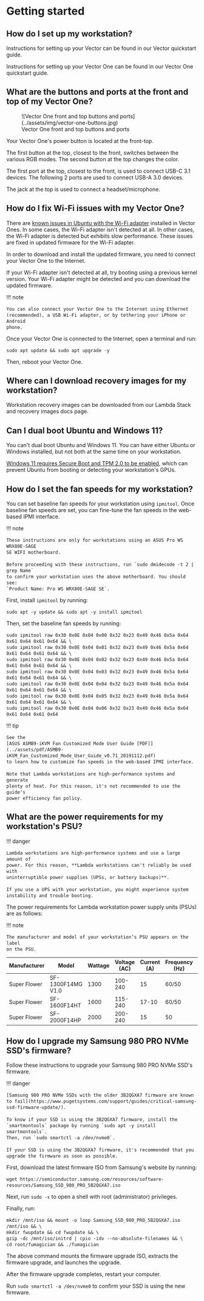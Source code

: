 # Getting started

## How do I set up my workstation?

Instructions for setting up your Vector can be found in our Vector quickstart
guide.

Instructions for setting up your Vector One can be found in our Vector One
quickstart guide.

## What are the buttons and ports at the front and top of my Vector One?

<figure markdown="span">
  ![Vector One front and top buttons and ports](../assets/img/vector-one-buttons.jpg)
  <figcaption>Vector One front and top buttons and ports</figcaption>
</figure>


Your Vector One's power button is located at the front-top.

The first button at the top, closest to the front, switches between the
various RGB modes. The second button at the top changes the color.

The first port at the top, closest to the front, is used to connect USB-C 3.1
devices. The following 2 ports are used to connect USB-A 3.0 devices.

The jack at the top is used to connect a headset/microphone.

## How do I fix Wi-Fi issues with my Vector One?

There are
[known issues in Ubuntu with the Wi-Fi adapter](https://bugs.launchpad.net/ubuntu/+source/linux-firmware/+bug/2049220)
installed in Vector Ones. In some cases, the Wi-Fi adapter isn't detected at
all. In other cases, the Wi-Fi adapter is detected but exhibits slow
performance. These issues are fixed in updated firmware for the Wi-Fi adapter.

In order to download and install the updated firmware, you need to connect
your Vector One to the Internet.

If your Wi-Fi adapter isn't detected at all, try booting using a previous
kernel version. Your Wi-Fi adapter might be detected and you can download the
updated firmware.

!!! note

    You can also connect your Vector One to the Internet using Ethernet
    (recommended), a USB Wi-Fi adapter, or by tethering your iPhone or Android
    phone.

Once your Vector One is connected to the Internet, open a terminal and run:

``` { .sh .copy }
sudo apt update && sudo apt upgrade -y
```

Then, reboot your Vector One.

## Where can I download recovery images for my workstation?

Workstation recovery images can be downloaded from our Lambda Stack and
recovery images docs page.

## Can I dual boot Ubuntu and Windows 11?

You can't dual boot Ubuntu and Windows 11. You can have either Ubuntu or
Windows installed, but not both at the same time on your workstation.

[Windows 11 requires Secure Boot and TPM 2.0 to be enabled](https://support.microsoft.com/en-us/windows/enable-tpm-2-0-on-your-pc-1fd5a332-360d-4f46-a1e7-ae6b0c90645c),
which can prevent Ubuntu from booting or detecting your workstation's GPUs.

## How do I set the fan speeds for my workstation?

You can set baseline fan speeds for your workstation using `ipmitool`. Once
baseline fan speeds are set, you can fine-tune the fan speeds in the web-based
IPMI interface.

!!! note

    These instructions are only for workstations using an ASUS Pro WS WRX80E-SAGE
    SE WIFI motherboard.

    Before proceeding with these instructions, run `sudo dmidecode -t 2 | grep Name`
    to confirm your workstation uses the above motherboard. You should see:
    `Product Name: Pro WS WRX80E-SAGE SE`.

First, install `ipmitool` by running:

``` { .sh .copy }
sudo apt -y update && sudo apt -y install ipmitool
```

Then, set the baseline fan speeds by running:

``` { .sh .copy }
sudo ipmitool raw 0x30 0x0E 0x04 0x00 0x32 0x23 0x49 0x46 0x5a 0x64 0x61 0x64 0x61 0x64 && \
sudo ipmitool raw 0x30 0x0E 0x04 0x01 0x32 0x23 0x49 0x46 0x5a 0x64 0x61 0x64 0x61 0x64 && \
sudo ipmitool raw 0x30 0x0E 0x04 0x02 0x32 0x23 0x49 0x46 0x5a 0x64 0x61 0x64 0x61 0x64 && \
sudo ipmitool raw 0x30 0x0E 0x04 0x03 0x32 0x23 0x49 0x46 0x5a 0x64 0x61 0x64 0x61 0x64 && \
sudo ipmitool raw 0x30 0x0E 0x04 0x04 0x32 0x23 0x49 0x46 0x5a 0x64 0x61 0x64 0x61 0x64 && \
sudo ipmitool raw 0x30 0x0E 0x04 0x05 0x32 0x23 0x49 0x46 0x5a 0x64 0x61 0x64 0x61 0x64 && \
sudo ipmitool raw 0x30 0x0E 0x04 0x06 0x32 0x23 0x49 0x46 0x5a 0x64 0x61 0x64 0x61 0x64
```

!!! tip

    See the
    [ASUS ASMB9-iKVM Fan Customized Mode User Guide [PDF]](../assets/pdf/ASMB9-iKVM_Fan_Customized_Mode_User_Guide_v0.71_20191112.pdf)
    to learn how to customize fan speeds in the web-based IPMI interface.

    Note that Lambda workstations are high-performance systems and generate
    plenty of heat. For this reason, it's not recommended to use the guide's
    power efficiency fan policy.

## What are the power requirements for my workstation's PSU?

!!! danger

    Lambda workstations are high-performance systems and use a large amount of
    power. For this reason, **Lambda workstations can't reliably be used with
    uninterruptible power supplies (UPSs, or battery backups)**.

    If you use a UPS with your workstation, you might experience system
    instability and trouble booting.

The power requirements for Lambda workstation power supply units (PSUs) are as
follows:

!!! note

    The manufacturer and model of your workstation’s PSU appears on the label
    on the PSU.

| Manufacturer | Model             | Wattage | Voltage (AC) | Current (A) | Frequency (Hz) | Inlet/Outlet |
|--------------|-------------------|---------|--------------|-------------|----------------|--------------|
| Super Flower | SF-1300F14MG V1.0 | 1300    | 100-240      | 15          | 60/50          | C14/C13      |
| Super Flower | SF-1600F14HT      | 1600    | 115-240      | 17-10       | 60/50          | C20/C19      |
| Super Flower | SF-2000F14HP      | 2000    | 200-240      | 15          | 50             | C20/C19      |

## How do I upgrade my Samsung 980 PRO NVMe SSD's firmware?

Follow these instructions to upgrade your Samsung 980 PRO NVMe SSD's firmware.

!!! danger

    [Samsung 980 PRO NVMe SSDs with the older 3B2QGXA7 firmware are known to fail](https://www.pugetsystems.com/support/guides/critical-samsung-ssd-firmware-update/).

    To know if your SSD is using the 3B2QGXA7 firmware, install the
    `smartmontools` package by running `sudo apt -y install smartmontools`.
    Then, run `sudo smartctl -a /dev/nvme0`.

    If your SSD is using the 3B2QGXA7 firmware, it's recommended that you
    upgrade the firmware as soon as possible.

First, download the latest firmware ISO from Samsung's website by running:

``` { .sh .copy }
wget https://semiconductor.samsung.com/resources/software-resources/Samsung_SSD_980_PRO_5B2QGXA7.iso
```

Next, run `sudo -s` to open a shell with root (administrator) privileges.

Finally, run:

``` { .sh .copy }
mkdir /mnt/iso && mount -o loop Samsung_SSD_980_PRO_5B2QGXA7.iso /mnt/iso && \
mkdir fwupdate && cd fwupdate && \
gzip -dc /mnt/iso/initrd | cpio -idv --no-absolute-filenames && \
cd root/fumagician && ./fumagician
```

The above command mounts the firmware upgrade ISO, extracts the firmware
upgrade, and launches the upgrade.

After the firmware upgrade completes, restart your computer.

Run `sudo smartctl -a /dev/nvme0` to confirm your SSD is using the new
firmware.
